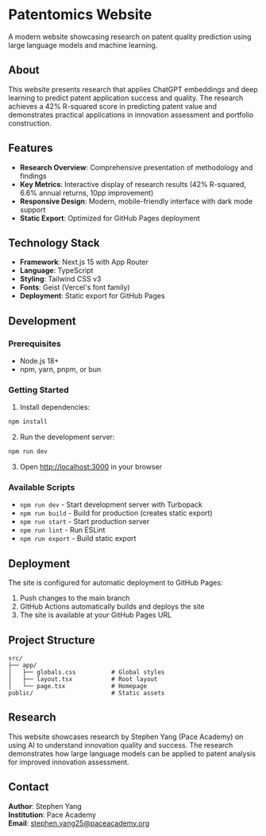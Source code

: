 # Patentomics Website

A modern website showcasing research on patent quality prediction using large language models and machine learning.

## About

This website presents research that applies ChatGPT embeddings and deep learning to predict patent application success and quality. The research achieves a 42% R-squared score in predicting patent value and demonstrates practical applications in innovation assessment and portfolio construction.

## Features

- **Research Overview**: Comprehensive presentation of methodology and findings
- **Key Metrics**: Interactive display of research results (42% R-squared, 6.6% annual returns, 10pp improvement)
- **Responsive Design**: Modern, mobile-friendly interface with dark mode support
- **Static Export**: Optimized for GitHub Pages deployment

## Technology Stack

- **Framework**: Next.js 15 with App Router
- **Language**: TypeScript
- **Styling**: Tailwind CSS v3
- **Fonts**: Geist (Vercel's font family)
- **Deployment**: Static export for GitHub Pages

## Development

### Prerequisites

- Node.js 18+ 
- npm, yarn, pnpm, or bun

### Getting Started

1. Install dependencies:
```bash
npm install
```

2. Run the development server:
```bash
npm run dev
```

3. Open [http://localhost:3000](http://localhost:3000) in your browser

### Available Scripts

- `npm run dev` - Start development server with Turbopack
- `npm run build` - Build for production (creates static export)
- `npm run start` - Start production server
- `npm run lint` - Run ESLint
- `npm run export` - Build static export

## Deployment

The site is configured for automatic deployment to GitHub Pages:

1. Push changes to the main branch
2. GitHub Actions automatically builds and deploys the site
3. The site is available at your GitHub Pages URL

## Project Structure

```
src/
├── app/
│   ├── globals.css          # Global styles
│   ├── layout.tsx           # Root layout
│   └── page.tsx             # Homepage
public/                      # Static assets
```

## Research

This website showcases research by Stephen Yang (Pace Academy) on using AI to understand innovation quality and success. The research demonstrates how large language models can be applied to patent analysis for improved innovation assessment.

## Contact

**Author**: Stephen Yang  
**Institution**: Pace Academy  
**Email**: stephen.yang25@paceacademy.org